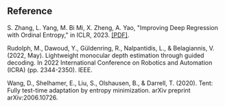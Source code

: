 ## Reference

S. Zhang, L. Yang, M. Bi Mi, X. Zheng, A. Yao, "Improving Deep Regression with Ordinal Entropy," in ICLR, 2023. [[PDF]](https://openreview.net/forum?id=raU07GpP0P).

Rudolph, M., Dawoud, Y., Güldenring, R., Nalpantidis, L., & Belagiannis, V. (2022, May). Lightweight monocular depth estimation through guided decoding. In 2022 International Conference on Robotics and Automation (ICRA) (pp. 2344-2350). IEEE.

Wang, D., Shelhamer, E., Liu, S., Olshausen, B., & Darrell, T. (2020). Tent: Fully test-time adaptation by entropy minimization. arXiv preprint arXiv:2006.10726.

